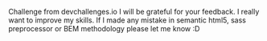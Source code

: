 Challenge from devchallenges.io
I will be grateful for your feedback. I really want to improve my skills. If I made any mistake in semantic html5, sass preprocessor or BEM methodology please let me know :D

